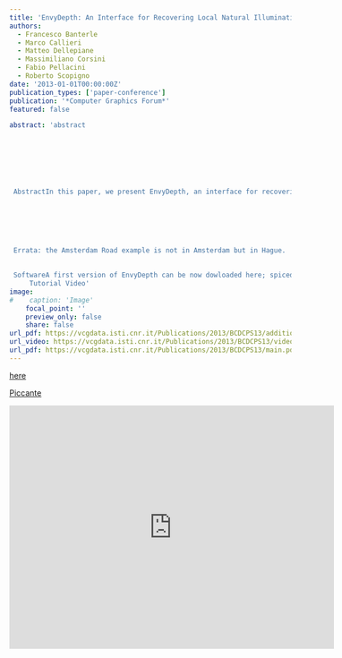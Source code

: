 ```yaml
---
title: 'EnvyDepth: An Interface for Recovering Local Natural Illumination from Environment Maps'
authors:
  - Francesco Banterle
  - Marco Callieri
  - Matteo Dellepiane
  - Massimiliano Corsini
  - Fabio Pellacini
  - Roberto Scopigno
date: '2013-01-01T00:00:00Z'
publication_types: ['paper-conference']
publication: '*Computer Graphics Forum*'
featured: false

abstract: 'abstract
 	
 	
 	
 
 
 
 
 AbstractIn this paper, we present EnvyDepth, an interface for recovering local illumination from a single HDR environment map. In EnvyDepth, the user quickly indicates strokes to mark regions of the environment map that should be grouped together in a single geometric primitive. From these annotated strokes, EnvyDepth uses edit propagation to create a detailed collection of virtual point lights that reproduce both the local and the distant lighting effects in the original scene. When compared to the sole use of the distant illumination, the added spatial information better reproduces a variety of local effects such as shadows, highlights and caustics. Without the effort needed to create precise scene reconstructions, EnvyDepth annotations take only tens of seconds to produce a plausible lighting without visible artifacts. This is easy to obtain even in the case of complex scenes, both indoors and outdoors. The generated lighting environments work well in a production pipeline since they are efficient to use and able to produce accurate renderings.
 
 
 
 
 
 
 Errata: the Amsterdam Road example is not in Amsterdam but in Hague.
 
 
 SoftwareA first version of EnvyDepth can be now dowloaded here; spiced by  Piccante.
     Tutorial Video'
image:
#    caption: 'Image'
    focal_point: ''
    preview_only: false
    share: false
url_pdf: https://vcgdata.isti.cnr.it/Publications/2013/BCDCPS13/additional.pdf
url_video: https://vcgdata.isti.cnr.it/Publications/2013/BCDCPS13/video.wmv
url_pdf: https://vcgdata.isti.cnr.it/Publications/2013/BCDCPS13/main.pdf
---
```

[here](https://vcgdata.isti.cnr.it/Publicstions/2013/BCDCPS13/envy_depth.zip)

[ Piccante](http://piccantelib.net)

<iframe width="580" height="435" src="https://www.youtube.com/embed/UtOsYqlvLfE" frameborder="0" frameborder="0" allowfullscreen>

